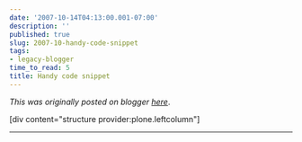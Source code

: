 ```yaml
---
date: '2007-10-14T04:13:00.001-07:00'
description: ''
published: true
slug: 2007-10-handy-code-snippet
tags:
- legacy-blogger
time_to_read: 5
title: Handy code snippet
---
```


*This was originally posted on blogger [here](https://pydanny.blogspot.com/2007/10/handy-code-snippet.html)*.

[div content="structure provider:plone.leftcolumn"]

---


